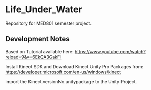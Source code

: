 # Life_Under_Water
Repository for MED801 semester project.

## Development Notes
Based on Tutorial available here: https://www.youtube.com/watch?reload=9&v=6EkQA3GakFI

Install Kinect SDK and Download Kinect Unity Pro Packages from: https://developer.microsoft.com/en-us/windows/kinect

import the Kinect.versionNo.unitypackage to the Unity Project.